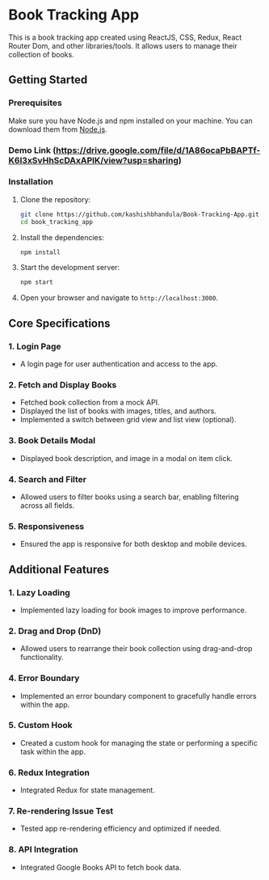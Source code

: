 # Book Tracking App

This is a book tracking app created using ReactJS, CSS, Redux, React Router Dom, and other libraries/tools. It allows users to manage their collection of books.

## Getting Started

### Prerequisites
Make sure you have Node.js and npm installed on your machine. You can download them from [Node.js](https://nodejs.org/).

### Demo Link (https://drive.google.com/file/d/1A86ocaPbBAPTf-K6l3xSvHhScDAxAPlK/view?usp=sharing)

### Installation

1. Clone the repository:
    ```bash
    git clone https://github.com/kashishbhandula/Book-Tracking-App.git
    cd book_tracking_app
    ```

2. Install the dependencies:
    ```bash
    npm install
    ```

3. Start the development server:
    ```bash
    npm start
    ```

4. Open your browser and navigate to `http://localhost:3000`.


## Core Specifications

### 1. Login Page
-  A login page for user authentication and access to the app.

### 2. Fetch and Display Books
- Fetched book collection from a mock API.
- Displayed the list of books with images, titles, and authors.
- Implemented a switch between grid view and list view (optional).

### 3. Book Details Modal
- Displayed book description, and image in a modal on item click.

### 4. Search and Filter
- Allowed users to filter books using a search bar, enabling filtering across all fields.

### 5. Responsiveness
- Ensured the app is responsive for both desktop and mobile devices.

## Additional Features

### 1. Lazy Loading
- Implemented lazy loading for book images to improve performance.

### 2. Drag and Drop (DnD)
- Allowed users to rearrange their book collection using drag-and-drop functionality.

### 4. Error Boundary
- Implemented an error boundary component to gracefully handle errors within the app.

### 5. Custom Hook
- Created a custom hook for managing the state or performing a specific task within the app.

### 6. Redux Integration
- Integrated Redux for state management.

### 7. Re-rendering Issue Test
- Tested app re-rendering efficiency and optimized if needed.

### 8. API Integration
- Integrated Google Books API to fetch book data.
